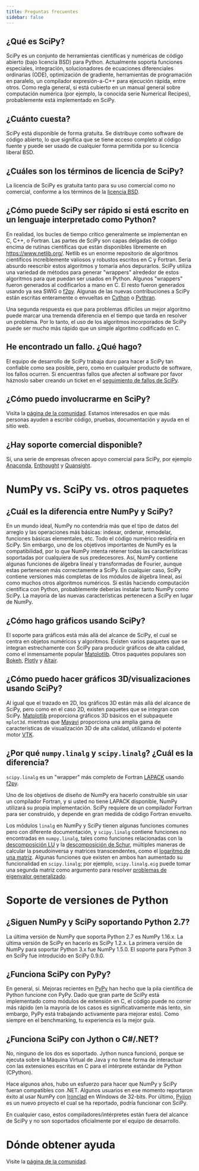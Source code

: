 ```yaml
---
title: Preguntas frecuentes
sidebar: false
---
```


## ¿Qué es SciPy?

SciPy es un conjunto de herramientas científicas y numéricas de código abierto (bajo licencia BSD) para Python. Actualmente soporta funciones especiales, integración, solucionadores de ecuaciones diferenciales ordinarias (ODE), optimización de gradiente, herramientas de programación en paralelo, un compilador expresión-a-C++ para ejecución rápida, entre otros. Como regla general, si está cubierto en un manual general sobre computación numérica (por ejemplo, la conocida serie Numerical Recipes), probablemente está implementado en SciPy.

## ¿Cuánto cuesta?

SciPy está disponible de forma gratuita. Se distribuye como software de código abierto, lo que significa que se tiene acceso completo al código fuente y puede ser usado de cualquier forma permitida por su licencia liberal BSD.

## ¿Cuáles son los términos de licencia de SciPy?

La licencia de SciPy es gratuita tanto para su uso comercial como no comercial, conforme a los términos de la [licencia BSD](https://github.com/scipy/scipy/blob/main/LICENSE.txt).

## ¿Cómo puede SciPy ser rápido si está escrito en un lenguaje interpretado como Python?

En realidad, los bucles de tiempo crítico generalmente se implementan en C, C++, o Fortran. Las partes de SciPy son capas delgadas de código encima de rutinas científicas que están disponibles libremente en <https://www.netlib.org/>. Netlib es un enorme repositorio de algoritmos científicos increíblemente valiosos y robustos escritos en C y Fortran. Sería absurdo reescribir estos algoritmos y tomaría años depurarlos. SciPy utiliza una variedad de métodos para generar \"wrappers\" alrededor de estos algoritmos para que puedan ser usados en Python. Algunos \"wrappers\" fueron generados al codificarlos a mano en C. El resto fueron generados usando ya sea SWIG o [f2py](https://www.f2py.com). Algunas de las nuevas contribuciones a SciPy están escritas enteramente o envueltas en [Cython](https://cython.org/) o [Pythran](https://pythran.readthedocs.io).

Una segunda respuesta es que para problemas difíciles un mejor algoritmo puede marcar una tremenda diferencia en el tiempo que tarda en resolver un problema.
Por lo tanto, el uso de los algoritmos incorporados de SciPy puede ser mucho más rápido que un simple algoritmo codificado en C.

## He encontrado un fallo. ¿Qué hago?

El equipo de desarrollo de SciPy trabaja duro para hacer a SciPy tan confiable como sea posible, pero, como en cualquier producto de software, los fallos ocurren. Si encuentras fallos que afecten al software por favor háznoslo saber creando un ticket en el [seguimiento de fallos de SciPy](https://github.com/scipy/scipy/issues).

## ¿Cómo puedo involucrarme en SciPy?

Visita la [página de la comunidad](/community).
Estamos interesados en que más personas ayuden a escribir código,
pruebas, documentación y ayuda en el sitio web.

## ¿Hay soporte comercial disponible?

Sí, una serie de empresas ofrecen apoyo comercial para SciPy, por ejemplo [Anaconda](https://www.anaconda.com), [Enthought](https://www.enthought.com) y [Quansight](https://www.quansight.com).

# NumPy vs. SciPy vs. otros paquetes

## ¿Cuál es la diferencia entre NumPy y SciPy?

En un mundo ideal, NumPy no contendría más que el tipo de datos del arreglo y las operaciones más básicas: indexar, ordenar, remodelar, funciones básicas
elementales, etc. Todo el código numérico residiría en SciPy.
Sin embargo, uno de los objetivos importantes de NumPy es la compatibilidad, por lo que NumPy intenta retener todas las características soportadas por cualquiera de sus predecesores.
Así, NumPy contiene algunas funciones de álgebra lineal y transformadas de Fourier, aunque estas pertenecen más correctamente a SciPy. En cualquier caso, SciPy contiene versiones más completas de los módulos de álgebra lineal, así como muchos otros algoritmos numéricos. Si estás haciendo computación científica con Python, probablemente deberías instalar tanto NumPy como SciPy. La mayoría de las nuevas características pertenecen a SciPy en lugar de NumPy.

## ¿Cómo hago gráficos usando SciPy?

El soporte para gráficos está más allá del alcance de SciPy, el cual
se centra en objetos numéricos y algoritmos. Existen varios paquetes que se integran estrechamente con SciPy para producir gráficos de alta calidad, como el inmensamente popular [Matplotlib](https://matplotlib.org). Otros paquetes populares son [Bokeh](https://bokeh.pydata.org/en/latest),
[Plotly](https://plot.ly) y [Altair](https://altair-viz.github.io).

## ¿Cómo puedo hacer gráficos 3D/visualizaciones usando SciPy?

Al igual que el trazado en 2D, los gráficos 3D están más allá del alcance de SciPy, pero como en el caso 2D, existen paquetes que se integran con SciPy.
[Matplotlib](https://matplotlib.org) proporciona gráficos 3D básicos en el subpaquete `mplot3d`. mientras que [Mayavi](https://docs.enthought.com/mayavi/mayavi/) proporciona una amplia gama de características de visualización 3D de alta calidad, utilizando el potente motor [VTK](https://www.vtk.org/).

## ¿Por qué `numpy.linalg` y `scipy.linalg`? ¿Cuál es la diferencia?

`scipy.linalg` es un \"wrapper\" más completo de Fortran [LAPACK](https://www.netlib.org/lapack/) usando [f2py](https://www.f2py.com).

Uno de los objetivos de diseño de NumPy era hacerlo construible sin usar un compilador Fortran, y si usted no tiene LAPACK disponible, NumPy utilizará su propia implementación. SciPy requiere de un compilador Fortran para ser construido, y depende en gran medida de código Fortran envuelto.

Los módulos `linalg` en NumPy y SciPy tienen algunas funciones comunes pero con diferente documentación, y `scipy.linalg` contiene funciones no encontradas en `numpy.linalg`, tales como funciones relacionadas con la [descomposición LU](https://en.wikipedia.org/wiki/LU_decomposition) y la [descomposición de Schur](https://en.wikipedia.org/wiki/Schur_decomposition), múltiples maneras de calcular la pseudoinversa y matrices transcendentes, como el [logaritmo de una matriz](https://en.wikipedia.org/wiki/Logarithm_of_a_matrix). Algunas funciones que existen en ambos han aumentado su funcionalidad en
`scipy.linalg`; por ejemplo, `scipy.linalg.eig` puede tomar una segunda matriz como argumento para resolver [problemas de eigenvalor generalizado](https://en.wikipedia.org/wiki/Generalized_eigenvalue_problem).

# Soporte de versiones de Python

## ¿Siguen NumPy y SciPy soportando Python 2.7?

La última versión de NumPy que soporta Python 2.7 es NumPy 1.16.x. La última versión de SciPy en hacerlo es SciPy 1.2.x. La primera versión de NumPy para soportar Python 3.x fue NumPy 1.5.0. El soporte para Python 3 en SciPy fue introducido en SciPy 0.9.0.

## ¿Funciona SciPy con PyPy?

En general, sí. Mejoras recientes en [PyPy](https://pypy.org) han hecho que la pila científica de Python funcione con PyPy. Dado que gran parte de SciPy está implementado como módulos de extensión en C, el código puede no correr más rápido (en la mayoría de los casos es significativamente más lento, sin embargo, PyPy está trabajando activamente para mejorar esto). Como siempre en el benchmarking, tu experiencia es la mejor guía.

## ¿Funciona SciPy con Jython o C\#/.NET?

No, ninguno de los dos es soportado. Jython nunca funcionó, porque se ejecuta sobre la Máquina Virtual de Java y no tiene forma de interactuar con las extensiones escritas en C para el intérprete estándar de Python (CPython).

Hace algunos años, hubo un esfuerzo para hacer que NumPy y SciPy fueran compatibles con .NET. Algunos usuarios en ese momento reportaron éxito al usar NumPy con [Ironclad](https://code.google.com/archive/p/ironclad) en Windows de 32-bits. Por último, [Pyjion](https://www.trypyjion.com) es un nuevo proyecto el cual se ha reportado, podría funcionar con SciPy.

En cualquier caso, estos compiladores/intérpretes están fuera del alcance de SciPy y no son soportados oficialmente por el equipo de desarrollo.

# Dónde obtener ayuda

Visite la [página de la comunidad](/community).
